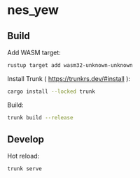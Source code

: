 # nes_yew

## Build

Add WASM target:

```sh
rustup target add wasm32-unknown-unknown
```

Install Trunk ( https://trunkrs.dev/#install ):

```sh
cargo install --locked trunk
```

Build:

```sh
trunk build --release
```

## Develop

Hot reload:

```sh
trunk serve
```

